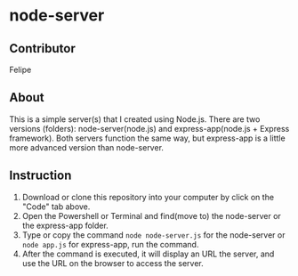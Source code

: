 # node-server

## Contributor
Felipe

## About
This is a simple server(s) that I created using Node.js. There are two versions (folders): node-server(node.js) and express-app(node.js + Express framework).
Both servers function the same way, but express-app is a little more advanced version than node-server.

## Instruction
1. Download or clone this repository into your computer by click on the "Code" tab above.
2. Open the Powershell or Terminal and find(move to) the node-server or the express-app folder.
3. Type or copy the command `node node-server.js` for the node-server or `node app.js` for express-app, run the command.
4. After the command is executed, it will display an URL the server, and use the URL on the browser to access the server.
